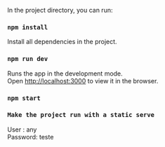 In the project directory, you can run:

### `npm install`

Install all dependencies in the project.

### `npm run dev`

Runs the app in the development mode.\
Open [http://localhost:3000](http://localhost:3000) to view it in the browser.

### `npm start`

### `Make the project run with a static serve`

User : any\
Password: teste
